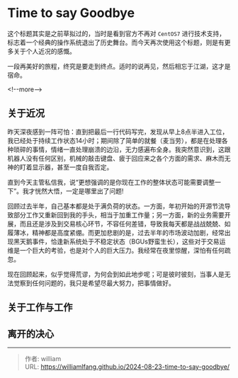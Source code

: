 # Time to say Goodbye


这个标题其实是之前草拟过的，当时是看到官方不再对 `CentOS7` 进行技术支持，标志着一个经典的操作系统退出了历史舞台。而今天再次使用这个标题，则是有更多关于个人近况的感慨。

一段再美好的旅程，终究是要走到终点。适时的说再见，然后相忘于江湖，这才是宿命。

&lt;!--more--&gt;

## 关于近况

昨天深夜感到一阵可怕：直到把最后一行代码写完，发现从早上8点半进入工位，我已经处于持续工作状态14小时；期间除了简单的就餐（麦当劳），都是在处理各种琐碎的事情，情绪一直处理崩溃的边沿，无力感遍布全身。我突然意识到，这跟机器人没有任何区别，机械的敲击键盘、疲于回应来之各个方面的需求、麻木而无神的盯着显示器，甚至一度自我否定。

直到今天主管私信我，说“更想强调的是你现在工作的整体状态可能需要调整一下”。我才恍然大悟，一定是哪里出了问题!

回顾过去半年，自己基本都是处于满负荷的状态。一方面，年初开始的开源节流导致部分工作又重新回到我的手头，相当于加重工作量；另一方面，新的业务需要开展，而且还是涉及到交易核心环节，不容任何差错，导致我每天都是战战兢兢、如履薄冰，精神都是高度紧绷。而更加悲剧的是，过去半年的市场波动加剧，经常出现黑天鹅事件，恰逢新系统处于不稳定状态（BGUs野蛮生长），这些对于交易运维是一个巨大的考验，也是对个人的巨大压力。我经常在夜里惊醒，深怕有任何疏忽。

现在回顾起来，似乎觉得荒谬，为何会到如此地步呢；可是彼时彼刻，当事人是无法觉察到任何问题的，我只是希望尽最大努力，把事情做好。

## 关于工作与工作



## 离开的决心



---

> 作者: william  
> URL: https://williamlfang.github.io/2024-08-23-time-to-say-goodbye/  

